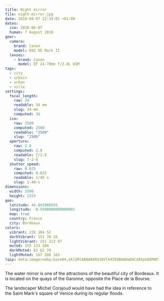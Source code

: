 ```yaml
---
title: Night mirror
file: night-mirror.jpg
date: 2010-08-07 22:34:01 +01:00
dates:
  iso: 2010-08-07
  human: 7 August 2010
gear:
  camera:
    brand: Canon
    model: EOS 5D Mark II
  lenses:
    - brand: Canon
      model: EF 24-70mm f/2.8L USM
tags:
  - city
  - urbain
  - urban
  - ville
settings:
  focal_length:
    raw: 34
    readable: 34 mm
    slug: 34-mm
    computed: 34
  iso:
    raw: 2500
    computed: 2500
    readable: "2500"
    slug: "2500"
  aperture:
    raw: 2.8
    computed: 2.8
    readable: ƒ/2.8
    slug: f-2-8
  shutter_speed:
    raw: 0.025
    computed: 0.025
    readable: 1/40 s
    slug: 1-40-s
dimensions:
  width: 3500
  height: 2333
geo:
  latitude: 44.841980555
  longitude: -0.5690000000000001
  map: true
  country: France
  city: Bordeaux
colors:
  vibrant: 228 104 52
  darkVibrant: 151 70 16
  lightVibrant: 251 213 87
  muted: 155 133 104
  darkMuted: 81 62 39
  lightMuted: 167 208 165
lqip: data:image/webp;base64,UklGRlABAABXRUJQVlA4IEQBAADwDACdASpkAEMAP3Gkylo0rCklLrv5spAuCWUAzuxI5/ALW+8eRxJhaBUA8nHBPd1AvxBpKGuV09Hn1JWsCSwS71bcYOYgBHHsmNCeUoKAjM5L+QmozG8tix2dtyWuSv3JIsYOVwV79m3V9J1I7xCwAP7ucQ8Xzwk7JG4AXcNXvaRHBi81TRUj963xiHP7uivOYyu4fBfbPzmhjLxK3rKXl1BAz5iFCnOTt/ERgh2UV1GvM43Jo3Vd3wO1Z8c+V93/CbRAS5u6nIMpOF2fhpYlOMCFyJ68VDdhEbHeTxgEjmDy7OUlwwfmeoKdMbG950AdUL2LPoA2jTBDBRUMVJqw5tiEQuTDWijF81OiiEBpMfwLbib0aulJoLcblINTjkRO6gEm6SA4A5FfM4lTlvX2T4H9fvYZIc7PDvKs/ecLajQ0AAA=
---
```


The water mirror is one of the attractions of the beautiful city of Bordeaux. It is located on the quays of the Garonne, opposite the Place de la Bourse.

The landscaper Michel Corajoud would have had the idea in reference to the Saint Mark's square of Venice during its regular floods.
